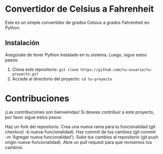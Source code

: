 # Convertidor de Celsius a Fahrenheit

Este es un simple convertidor de grados Celsius a grados Fahrenheit en Python.

## Instalación

Asegúrate de tener Python instalado en tu sistema. Luego, sigue estos pasos:

1. Clona este repositorio: `git clone https://github.com/tu-usuario/tu-proyecto.git`
2. Accede al directorio del proyecto: `cd tu-proyecto`

# Contribuciones
¡Las contribuciones son bienvenidas! Si deseas contribuir a este proyecto, por favor sigue estos pasos:

Haz un fork del repositorio.
Crea una nueva rama para tu funcionalidad (git checkout -b nueva-funcionalidad).
Haz commit de tus cambios (git commit -m 'Agregar nueva funcionalidad').
Sube tus cambios al repositorio (git push origin nueva-funcionalidad).
Abre un pull request para que revisemos tus cambios.

